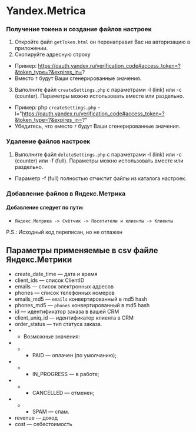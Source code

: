 # Yandex.Metrica

### Получение токена и создание файлов настроек
1. Откройте файл `getToken.html` он перенаправит Вас на авторизацию в приложении.
2. Скопируйте адресную строку
+ Пример: https://oauth.yandex.ru/verification_code#access_token=?&token_type=?&expires_in=?
+ Вместо `?` будут Ваши сгенерированные значения.
3. Выполните файл `createSettings.php` с параметрами -l (link) или -c (counter). Параметры можно использовать вместе или раздельно.
+ Пример: php `createSettings.php` -l="https://oauth.yandex.ru/verification_code#access_token=?&token_type=?&expires_in=?"
+ Убедитесь, что вместо `?` будут Ваши сгенерированные значения.

### Удаление файлов настроек
1. Выполните файл `deleteSettings.php` с параметрами -l (link) или -c (counter) или -f (full). Параметры можно использовать вместе или раздельно.
+ Параметр -f (full) полностью отчистит файлы из каталога настроек.

### Добавление файлов в Яндекс.Метрика
#### Добавление следует по пути: 
+ `Яндекс.Метрика -> Счётчик -> Посетители и клиенты -> Клиенты`

P.S.: Исходный код переписан, но не отлажен

## Параметры применяемые в csv файле Яндекс.Метрики
+ create_date_time — дата и время
+ client_ids — список ClientID
+ emails — список электронных адресов
+ phones — список телефонных номеров
+ emails_md5 — `emails` конвертированный в md5 hash
+ phones_md5 — `phones` конвертированный в md5 hash
+ id — идентификатор заказа в вашей CRM
+ client_uniq_id — идентификатор клиента в CRM
+ order_status — тип статуса заказа.
+ + Возможные значения:
+ + + PAID — оплачен (по умолчанию);
+ + + IN_PROGRESS — в работе;
+ + + CANCELLED — отменен;
+ + + SPAM — спам.
+ revenue — доход
+ cost — себестоимость
